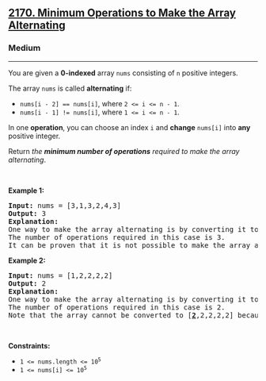 <h2><a href="https://leetcode.com/problems/minimum-operations-to-make-the-array-alternating/">2170. Minimum Operations to Make the Array Alternating</a></h2><h3>Medium</h3><hr><div style="user-select: auto;"><p style="user-select: auto;">You are given a <strong style="user-select: auto;">0-indexed</strong> array <code style="user-select: auto;">nums</code> consisting of <code style="user-select: auto;">n</code> positive integers.</p>

<p style="user-select: auto;">The array <code style="user-select: auto;">nums</code> is called <strong style="user-select: auto;">alternating</strong> if:</p>

<ul style="user-select: auto;">
	<li style="user-select: auto;"><code style="user-select: auto;">nums[i - 2] == nums[i]</code>, where <code style="user-select: auto;">2 &lt;= i &lt;= n - 1</code>.</li>
	<li style="user-select: auto;"><code style="user-select: auto;">nums[i - 1] != nums[i]</code>, where <code style="user-select: auto;">1 &lt;= i &lt;= n - 1</code>.</li>
</ul>

<p style="user-select: auto;">In one <strong style="user-select: auto;">operation</strong>, you can choose an index <code style="user-select: auto;">i</code> and <strong style="user-select: auto;">change</strong> <code style="user-select: auto;">nums[i]</code> into <strong style="user-select: auto;">any</strong> positive integer.</p>

<p style="user-select: auto;">Return <em style="user-select: auto;">the <strong style="user-select: auto;">minimum number of operations</strong> required to make the array alternating</em>.</p>

<p style="user-select: auto;">&nbsp;</p>
<p style="user-select: auto;"><strong style="user-select: auto;">Example 1:</strong></p>

<pre style="user-select: auto;"><strong style="user-select: auto;">Input:</strong> nums = [3,1,3,2,4,3]
<strong style="user-select: auto;">Output:</strong> 3
<strong style="user-select: auto;">Explanation:</strong>
One way to make the array alternating is by converting it to [3,1,3,<u style="user-select: auto;"><strong style="user-select: auto;">1</strong></u>,<u style="user-select: auto;"><strong style="user-select: auto;">3</strong></u>,<u style="user-select: auto;"><strong style="user-select: auto;">1</strong></u>].
The number of operations required in this case is 3.
It can be proven that it is not possible to make the array alternating in less than 3 operations. 
</pre>

<p style="user-select: auto;"><strong style="user-select: auto;">Example 2:</strong></p>

<pre style="user-select: auto;"><strong style="user-select: auto;">Input:</strong> nums = [1,2,2,2,2]
<strong style="user-select: auto;">Output:</strong> 2
<strong style="user-select: auto;">Explanation:</strong>
One way to make the array alternating is by converting it to [1,2,<u style="user-select: auto;"><strong style="user-select: auto;">1</strong></u>,2,<u style="user-select: auto;"><strong style="user-select: auto;">1</strong></u>].
The number of operations required in this case is 2.
Note that the array cannot be converted to [<u style="user-select: auto;"><strong style="user-select: auto;">2</strong></u>,2,2,2,2] because in this case nums[0] == nums[1] which violates the conditions of an alternating array.
</pre>

<p style="user-select: auto;">&nbsp;</p>
<p style="user-select: auto;"><strong style="user-select: auto;">Constraints:</strong></p>

<ul style="user-select: auto;">
	<li style="user-select: auto;"><code style="user-select: auto;">1 &lt;= nums.length &lt;= 10<sup style="user-select: auto;">5</sup></code></li>
	<li style="user-select: auto;"><code style="user-select: auto;">1 &lt;= nums[i] &lt;= 10<sup style="user-select: auto;">5</sup></code></li>
</ul>
</div>